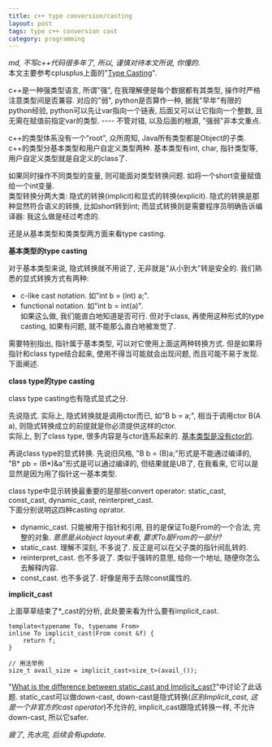 ```yaml
---
title: c++ type conversion/casting
layout: post
tags: type c++ conversion cast
category: programming
---
```


*md, 不写c++代码很多年了, 所以, 谨慎对待本文所说, 你懂的*.  
本文主要参考cplusplus上面的"[Type Casting](http://www.cplusplus.com/doc/tutorial/typecasting/)".

c++是一种强类型语言, 所谓"强", 在我理解便是每个数据都有其类型, 操作时严格注意类型间是否兼容. 对应的"弱", python是否算作一种, 据我"早年"有限的python经验, python可以先让var指向一个链表, 后面又可以让它指向一个整数, 且无需在赋值前指定var的类型. ---- 不管对错, 以及后面的根源, "强弱"非本文重点.

c++的类型体系没有一个"root", 众所周知, Java所有类型都是Object的子类. c++的类型分基本类型和用户自定义类型两种. 基本类型有int, char, 指针类型等, 用户自定义类型就是自定义的class了.

如果同时操作不同类型的变量, 则可能面对类型转换问题. 如将一个short变量赋值给一个int变量.  
类型转换分两大类: 隐式的转换(implicit)和显式的转换(explicit). 隐式的转换是那种显然符合语义的转换, 比如short转到int; 而显式转换则是需要程序员明确告诉编译器: 我这么做是经过考虑的.

还是从基本类型和类类型两方面来看type casting.

**基本类型的type casting**

对于基本类型来说, 隐式转换就不用说了, 无非就是"从小到大"转是安全的. 我们熟悉的显式转换方式有两种:  
- c-like cast notation. 如"int b = (int) a;".  
- functional notation. 如"int b = int(a)".  
如果这么做, 我们能直白地知道是否可行. 但对于class, 再使用这种形式的type casting, 如果有问题, 就不能那么直白地被发觉了.

需要特别指出, 指针属于基本类型, 可以对它使用上面这两种转换方式. 但是如果将指针和class type结合起来, 使用不得当可能就会出现问题, 而且可能不易于发现. 下面阐述.

**class type的type casting**  

class type casting也有隐式显式之分.  

先说隐式. 实际上, 隐式转换就是调用ctor而已, 如"B b = a;", 相当于调用ctor B(A a), 则隐式转换成立的前提就是你必须提供这样的ctor.  
实际上, 到了class type, 很多内容是与ctor连系起来的. [基本类型是没有ctor的](http://stackoverflow.com/questions/5113365/do-built-in-types-have-default-constructors).

再说class type的显式转换. 先说旧风格, "B b = (B)a;"形式是不能通过编译的, "B* pb = (B*)&a"形式是可以通过编译的, 但结果就是UB了, 在我看来, 它可以是显然是因为用了指针这一基本类型.

class type中显示转换最重要的是那些convert operator: static_cast, const_cast, dynamic_cast, reinterpret_cast.  
下面分别说明这四种casting oprator.  
- dynamic_cast. 只能被用于指针和引用, 目的是保证To是From的一个合法, 完整的对象. *意思是从object layout来看, 要求To是From的一部分?*  
- static_cast. 理解不深刻, 不多说了. 反正是可以在父子类的指针间乱转的.  
- reinterpret_cast. 也不多说了. 类似于强转的意思, 给你一个地址, 随便你怎么去解释内容.  
- const_cast. 也不多说了. 好像是用于去除const属性的.

**implicit_cast**

上面草草结束了*_cast的分析, 此处要来看为什么要有implicit_cast.

    template<typename To, typename From>
    inline To implicit_cast(From const &f) {
        return f;
    }
    
    // 用法举例
    size_t avail_size = implicit_cast<size_t>(avail_());

"[What is the difference between static_cast and Implicit_cast?](http://stackoverflow.com/questions/868306/what-is-the-difference-between-static-cast-and-implicit-cast)"中讨论了此话题. static_cast可以做down-cast, down-cast是隐式转换(*区别implicit_cast, 这是一个非官方的cast operator*)不允许的, implicit_cast跟隐式转换一样, 不允许down-cast, 所以它safer.

*疲了, 先水完, 后续会有update.*




